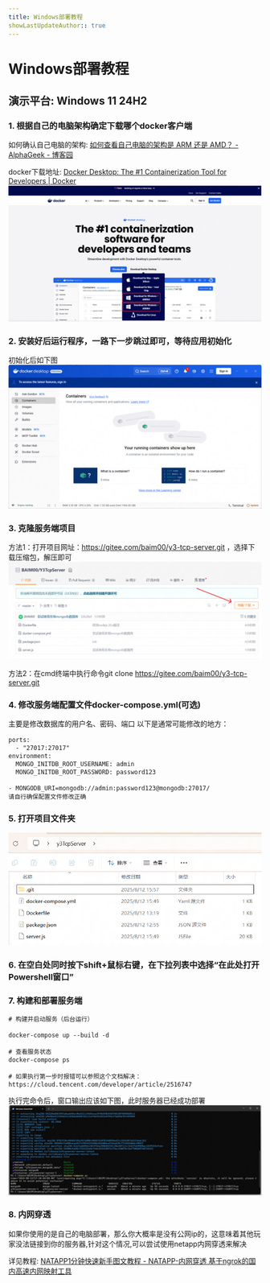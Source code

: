 ```yaml
---
title: Windows部署教程
showLastUpdateAuthor:: true
---
```

# Windows部署教程
## 演示平台: Windows 11 24H2
### 1. 根据自己的电脑架构确定下载哪个docker客户端
如何确认自己电脑的架构: [如何查看自己电脑的架构是 ARM 还是 AMD？ - AlphaGeek - 博客园](https://www.cnblogs.com/geekbruce/articles/18554682)

docker下载地址: [Docker Desktop: The #1 Containerization Tool for Developers | Docker](https://www.docker.com/products/docker-desktop/)
![img](../img/docker下载页面.png)

### 2. 安装好后运行程序，一路下一步跳过即可，等待应用初始化
初始化后如下图
![img](../img/docker初始化页面.png)
### 3. 克隆服务端项目
   方法1：打开项目网址：https://gitee.com/baim00/y3-tcp-server.git ，选择下载压缩包，解压即可
    ![img](../img/下载服务端项目压缩包.png)
   
   方法2：在cmd终端中执行命令git clone https://gitee.com/baim00/y3-tcp-server.git

### 4. 修改服务端配置文件docker-compose.yml(可选)
主要是修改数据库的用户名、密码、端口
以下是通常可能修改的地方：
```
ports:
  - "27017:27017"
environment:
  MONGO_INITDB_ROOT_USERNAME: admin
  MONGO_INITDB_ROOT_PASSWORD: password123

- MONGODB_URI=mongodb://admin:password123@mongodb:27017/
请自行确保配置文件修改正确
```
### 5. 打开项目文件夹
![img](../img/服务端项目文件夹.png)
### 6. 在空白处同时按下shift+鼠标右键，在下拉列表中选择“在此处打开Powershell窗口”
### 7. 构建和部署服务端
```
# 构建并启动服务（后台运行）

docker-compose up --build -d

# 查看服务状态
docker-compose ps

# 如果执行第一步时报错可以参照这个文档解决：https://cloud.tencent.com/developer/article/2516747
```
执行完命令后，窗口输出应该如下图，此时服务器已经成功部署
![img](../img/windows成功部署.png)
### 8. 内网穿透
   如果你使用的是自己的电脑部署，那么你大概率是没有公网ip的，这意味着其他玩家没法链接到你的服务器,针对这个情况,可以尝试使用netapp内网穿透来解决

   详见教程: [NATAPP1分钟快速新手图文教程 - NATAPP-内网穿透 基于ngrok的国内高速内网映射工具](https://natapp.cn/article/natapp_newbie)